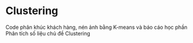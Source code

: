 # Clustering
Code phân khúc khách hàng, nén ảnh bằng K-means và báo cáo học phần Phân tích số liệu chủ đề Clustering
